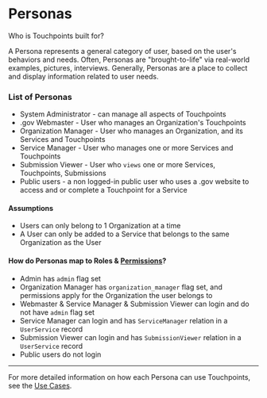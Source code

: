 # Personas

Who is Touchpoints built for?

A Persona represents a general category of user,
based on the user's behaviors and needs.
Often, Personas are "brought-to-life" via real-world examples, pictures, interviews.
Generally, Personas are a place to collect and display information related to user needs.

### List of Personas

* System Administrator - can manage all aspects of Touchpoints
* .gov Webmaster - User who manages an Organization's Touchpoints
* Organization Manager - User who manages an Organization, and its Services and Touchpoints
* Service Manager - User who manages one or more Services and Touchpoints
* Submission Viewer - User who `views` one or more Services, Touchpoints, Submissions
* Public users - a non logged-in public user who uses a .gov website to access and or complete a Touchpoint for a Service

#### Assumptions

* Users can only belong to 1 Organization at a time
* A User can only be added to a Service that belongs to the same Organization as the User

#### How do Personas map to Roles & [Permissions](PERMISSIONS.md)?

* Admin has `admin` flag set
* Organization Manager has `organization_manager` flag set, and permissions apply for the Organization the user belongs to
* Webmaster & Service Manager & Submission Viewer can login and do not have `admin` flag set
* Service Manager can login and has `ServiceManager` relation in a `UserService` record
* Submission Viewer can login and has `SubmissionViewer` relation in a `UserService` record
* Public users do not login

---

For more detailed information on how each Persona can use Touchpoints, see
the [Use Cases](USE_CASES.md).
